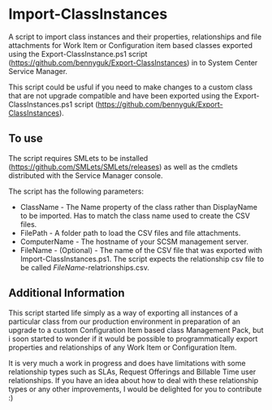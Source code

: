 # Import-ClassInstances
A script to import class instances and their properties, relationships and file attachments for Work Item or Configuration item based classes exported using the Export-ClassInstance.ps1 script (https://github.com/bennyguk/Export-ClassInstances) in to System Center Service Manager.
    
This script could be usful if you need to make changes to a custom class that are not upgrade compatible and have been exported using the Export-ClassInstances.ps1 script (https://github.com/bennyguk/Export-ClassInstances).

## To use
The script requires SMLets to be installed (https://github.com/SMLets/SMLets/releases) as well as the cmdlets distributed with the Service Manager console.

The script has the following parameters:
* ClassName - The Name property of the class rather than DisplayName to be imported. Has to match the class name used to create the CSV files.
* FilePath - A folder path to load the CSV files and file attachments.
* ComputerName - The hostname of your SCSM management server.
* FileName - (Optional) - The name of the CSV file that was exported with Import-ClassInstances.ps1. The script expects the relationship csv file to be called *FileName*-relatrionships.csv.

## Additional Information
This script started life simply as a way of exporting all instances of a particular class from our production environment in preparation of an upgrade to a custom Configuration Item based class Management Pack, but i soon started to wonder if it would be possible to programmatically export properties and relationships of any Work Item or Configuration Item. 

It is very much a work in progress and does have limitations with some relationship types such as SLAs, Request Offerings and Billable Time user relationships. If you have an idea about how to deal with these relationship types or any other improvements, I would be delighted for you to contribute :)
